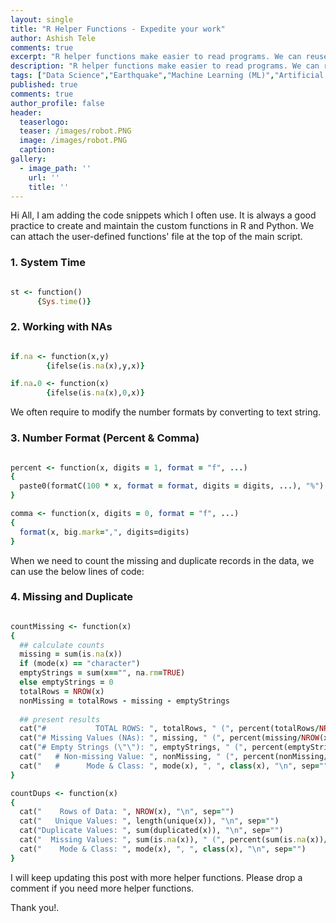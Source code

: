 ```yaml
---
layout: single
title: "R Helper Functions - Expedite your work"
author: Ashish Tele
comments: true
excerpt: "R helper functions make easier to read programs. We can reuse the computations and code snippet. It is best to create a list of helper functions and source them whenever we run the program."
description: "R helper functions make easier to read programs. We can reuse the computations and code snippet. It is best to create a list of helper functions and source them whenever we run the program."
tags: ["Data Science","Earthquake","Machine Learning (ML)","Artificial Intelligence (AI)","Data Mining","Data Engineering","Pyhton","R","SAS","NY","Helper Function","Rockstar R"]
published: true
comments: true
author_profile: false
header:
  teaserlogo:
  teaser: /images/robot.PNG
  image: /images/robot.PNG
  caption:
gallery:
  - image_path: ''
    url: ''
    title: ''
---
```

Hi All, 
I am adding the code snippets which I often use. It is always a good practice to create and 
maintain the custom functions in R and Python. We can attach the user-defined functions' file at the
top of the main script.

### 1. System Time
```ruby

st <- function() 
      {Sys.time()}

```
### 2. Working with NAs
```ruby

if.na <- function(x,y) 
        {ifelse(is.na(x),y,x)}

if.na.0 <- function(x) 
        {ifelse(is.na(x),0,x)}

```

We often require to modify the number formats by converting to text string.

### 3. Number Format (Percent & Comma)
```ruby

percent <- function(x, digits = 1, format = "f", ...) 
{
  paste0(formatC(100 * x, format = format, digits = digits, ...), "%")
}

comma <- function(x, digits = 0, format = "f", ...) 
{
  format(x, big.mark=",", digits=digits)
}

```
When we need to count the missing and duplicate records in the data, we can use the below lines of code:
### 4. Missing and Duplicate
```ruby

countMissing <- function(x) 
{
  ## calculate counts
  missing = sum(is.na(x))
  if (mode(x) == "character") 
  emptyStrings = sum(x=="", na.rm=TRUE) 
  else emptyStrings = 0
  totalRows = NROW(x)
  nonMissing = totalRows - missing - emptyStrings
  
  ## present results
  cat("#           TOTAL ROWS: ", totalRows, " (", percent(totalRows/NROW(x)), ")\n", sep="")
  cat("# Missing Values (NAs): ", missing, " (", percent(missing/NROW(x)), ")\n", sep="")
  cat("# Empty Strings (\"\"): ", emptyStrings, " (", percent(emptyStrings/NROW(x)), ")\n", sep="")
  cat("   # Non-missing Value: ", nonMissing, " (", percent(nonMissing/NROW(x)), ")\n", sep="")
  cat("   #      Mode & Class: ", mode(x), ", ", class(x), "\n", sep="")
}

```
```ruby
countDups <- function(x) 
{
  cat("    Rows of Data: ", NROW(x), "\n", sep="")  
  cat("   Unique Values: ", length(unique(x)), "\n", sep="")
  cat("Duplicate Values: ", sum(duplicated(x)), "\n", sep="")
  cat("  Missing Values: ", sum(is.na(x)), " (", percent(sum(is.na(x))/NROW(x)), ")\n", sep="")
  cat("    Mode & Class: ", mode(x), ", ", class(x), "\n", sep="")
}

```
I will keep updating this post with more helper functions. Please drop a comment if you need more helper functions.

Thank you!.

